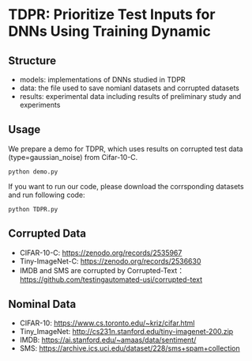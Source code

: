 # TDPR: Prioritize Test Inputs for DNNs Using Training Dynamic
## Structure
- models: implementations of DNNs studied in TDPR
- data: the file used to save nomianl datasets and corrupted datasets
- results: experimental data including results of preliminary study and experiments
## Usage
We prepare a demo for TDPR, which uses results on corrupted test data (type=gaussian_noise) from Cifar-10-C.

`python demo.py`

If you want to run our code, please download the corrsponding datasets and run following code:

`python TDPR.py`

## Corrupted Data
- CIFAR-10-C: https://zenodo.org/records/2535967
- Tiny-ImageNet-C: https://zenodo.org/records/2536630
- IMDB and SMS are corrupted by Corrupted-Text： https://github.com/testingautomated-usi/corrupted-text
## Nominal Data
- CIFAR-10: https://www.cs.toronto.edu/~kriz/cifar.html
- Tiny_ImageNet: http://cs231n.stanford.edu/tiny-imagenet-200.zip
- IMDB: https://ai.stanford.edu/~amaas/data/sentiment/
- SMS: https://archive.ics.uci.edu/dataset/228/sms+spam+collection